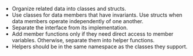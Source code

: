 * Organize related data into classes and structs.
* Use classes for data members that have invariants. Use structs when data members operate independently of one another.
* Separate the interface from its implementation.
* Add member functions only if they need direct access to member variables. Otherwise, separate them into helper functions.
* Helpers should be in the same namespace as the classes they support.
